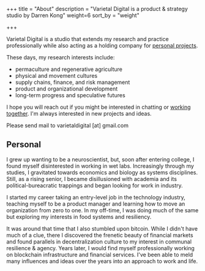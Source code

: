 +++
title = "About"
description = "Varietal Digital is a product & strategy studio by Darren Kong"
weight=6
sort_by = "weight"

+++

Varietal Digital is a studio that extends my research and practice professionally while also acting as a holding company for [personal projects](@/projects/_index.md).

These days, my research interests include:
* permaculture and regenerative agriculture
* physical and movement cultures
* supply chains, finance, and risk management
* product and organizational development
* long-term progress and speculative futures

I hope you will reach out if you might be interested in chatting or [working together](@/services/_index.md). I'm always interested in new projects and ideas.

Please send mail to varietaldigital [at] gmail.com

## Personal

I grew up wanting to be a neuroscientist, but, soon after entering college, I found myself disinterested in working in wet labs. Increasingly through my studies, I gravitated towards economics and biology as systems disciplines. Still, as a rising senior, I became disillusioned with academia and its political-bureacratic trappings and began looking for work in industry.

I started my career taking an entry-level job in the technology industry, teaching myself to be a product manager and learning how to move an organization from zero to one. In my off-time, I was doing much of the same but exploring my interests in food systems and resiliency.

It was around that time that I also stumbled upon bitcoin. While I didn't have much of a clue, there I discovered the frenetic beauty of financial markets and found parallels in decentralization culture to my interest in communal resilience & agency. Years later, I would find myself professionally working on blockchain infrastructure and financial services. I've been able to meld many influences and ideas over the years into an approach to work and life.

